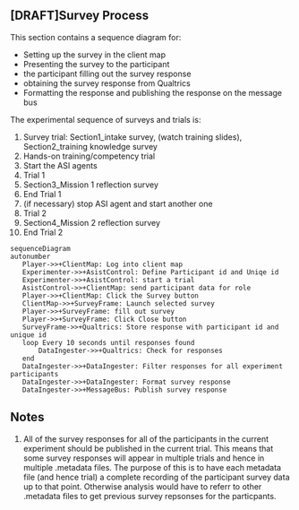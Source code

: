 ## [DRAFT]Survey Process
 This section contains a sequence diagram for:
  * Setting up the survey in the client map
  * Presenting the survey to the participant
  * the participant filling out the survey response
  * obtaining the survey response from Qualtrics
  * Formatting the response and publishing the response on the message bus

  The experimental sequence of surveys and trials is:
  1. Survey trial: Section1_intake survey, (watch training slides), Section2_training knowledge survey
  2. Hands-on training/competency trial
  3. Start the ASI agents
  4. Trial 1
  5. Section3_Mission 1 reflection survey
  6. End Trial 1
  7. (if necessary) stop ASI agent and start another one
  7. Trial 2
  8. Section4_Mission 2 reflection survey
  9. End Trial 2

 ```mermaid
sequenceDiagram
autonumber
    Player->>+ClientMap: Log into client map
    Experimenter->>+AsistControl: Define Participant id and Uniqe id
    Experimenter->>+AsistControl: start a trial
    AsistControl->>+ClientMap: send participant data for role
    Player->>+ClientMap: Click the Survey button
    ClientMap->>+SurveyFrame: Launch selected survey
    Player->>+SurveyFrame: fill out survey
    Player->>+SurveyFrame: Click Close button
    SurveyFrame->>+Qualtrics: Store response with participant id and unique id
    loop Every 10 seconds until responses found
        DataIngester->>+Qualtrics: Check for responses
    end
    DataIngester->>+DataIngester: Filter responses for all experiment participants
    DataIngester->>+DataIngester: Format survey response
    DataIngester->>+MessageBus: Publish survey response
```
## Notes
1. All of the survey responses for all of the participants in the current experiment should be published in the current trial.  This means that some survey responses will appear in multiple trials and hence in multiple .metadata files.  The purpose of this is to have each metadata file (and hence trial) a complete recording of the participant survey data up to that point.  Otherwise analysis would have to referr to other .metadata files to get previous survey repsonses for the particpants.
